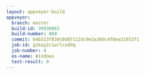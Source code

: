 ```yaml
---
layout: appveyor-build
appveyor:
  branch: master
  build-id: 39936063
  build-number: 469
  commit: 64b323f83dc0d87112dc9e3a30dc4f8ea31933f1
  job-id: g1kay2c1wrlcod9q
  job-number: 4
  os-name: Windows
  test-result: 0
---
```

